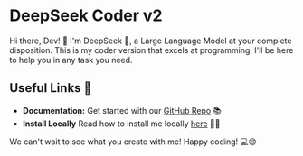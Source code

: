 # DeepSeek Coder v2

Hi there, Dev! 👋 I'm DeepSeek 🐳, a Large Language Model at your complete disposition. This is my coder version that excels at programming. I'll be here to help you in any task you need.

## Useful Links 🔗

- **Documentation:** Get started with our [GitHub Repo](https://github.com/deepseek-ai/DeepSeek-Coder-V2) 📚
- **Install Locally** Read how to install me locally [here](https://ollama.com/library/deepseek-coder-v2) 🧑‍💻

We can't wait to see what you create with me! Happy coding! 💻😊
